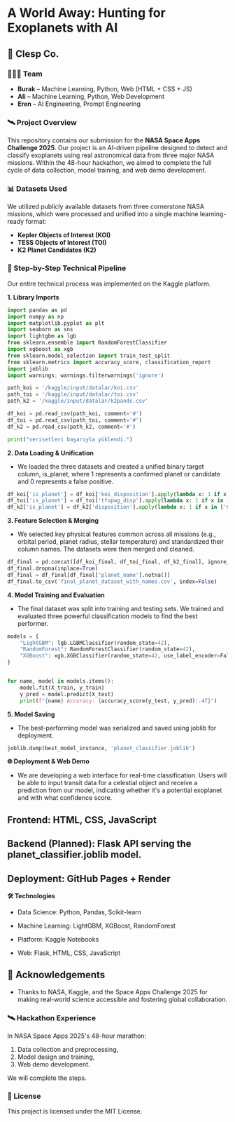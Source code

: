 # A World Away: Hunting for Exoplanets with AI

## 🚀 Clesp Co.

### 🧑‍🤝‍🧑 Team

-   **Burak** – Machine Learning, Python, Web (HTML + CSS + JS)
-   **Ali** – Machine Learning, Python, Web Development
-   **Eren** – AI Engineering, Prompt Engineering

### 🛰️ Project Overview

This repository contains our submission for the **NASA Space Apps Challenge 2025**. Our project is an AI-driven pipeline designed to detect and classify exoplanets using real astronomical data from three major NASA missions. Within the 48-hour hackathon, we aimed to complete the full cycle of data collection, model training, and web demo development.

### 📊 Datasets Used

We utilized publicly available datasets from three cornerstone NASA missions, which were processed and unified into a single machine learning-ready format:

-   **Kepler Objects of Interest (KOI)**
-   **TESS Objects of Interest (TOI)**
-   **K2 Planet Candidates (K2)**

### 🧪 Step-by-Step Technical Pipeline

Our entire technical process was implemented on the Kaggle platform.

**1. Library Imports**
```python
import pandas as pd
import numpy as np
import matplotlib.pyplot as plt
import seaborn as sns
import lightgbm as lgb
from sklearn.ensemble import RandomForestClassifier
import xgboost as xgb
from sklearn.model_selection import train_test_split
from sklearn.metrics import accuracy_score, classification_report
import joblib
import warnings; warnings.filterwarnings('ignore')

path_koi = '/kaggle/input/datalar/koi.csv'
path_toi = '/kaggle/input/datalar/toi.csv'
path_k2 = '/kaggle/input/datalar/k2pandc.csv'

df_koi = pd.read_csv(path_koi, comment='#')
df_toi = pd.read_csv(path_toi, comment='#')
df_k2 = pd.read_csv(path_k2, comment='#')

print("verisetleri başarıyla yüklendi.")
```

**2. Data Loading & Unification**
- We loaded the three datasets and created a unified binary target column, is_planet, where 1 represents a confirmed planet or candidate and 0 represents a false positive.
```python
df_koi['is_planet'] = df_koi['koi_disposition'].apply(lambda x: 1 if x in ['CONFIRMED', 'CANDIDATE'] else 0)
df_toi['is_planet'] = df_toi['tfopwg_disp'].apply(lambda x: 1 if x in ['PC', 'KP'] else 0)
df_k2['is_planet'] = df_k2['disposition'].apply(lambda x: 1 if x in ['CONFIRMED', 'CANDIDATE'] else 0)
```

**3. Feature Selection & Merging**
- We selected key physical features common across all missions (e.g., orbital period, planet radius, stellar temperature) and standardized their column names. The datasets were then merged and cleaned.
```python
df_final = pd.concat([df_koi_final, df_toi_final, df_k2_final], ignore_index=True)
df_final.dropna(inplace=True)
df_final = df_final[df_final['planet_name'].notna()]
df_final.to_csv('final_planet_dataset_with_names.csv', index=False)
```

**4. Model Training and Evaluation**
- The final dataset was split into training and testing sets. We trained and evaluated three powerful classification models to find the best performer.
```python
models = {
    "LightGBM": lgb.LGBMClassifier(random_state=42),
    "RandomForest": RandomForestClassifier(random_state=42),
    "XGBoost": xgb.XGBClassifier(random_state=42, use_label_encoder=False, eval_metric='logloss')
}


for name, model in models.items():
    model.fit(X_train, y_train)
    y_pred = model.predict(X_test)
    print(f"{name} Accuracy: {accuracy_score(y_test, y_pred):.4f}")
```

**5. Model Saving**
- The best-performing model was serialized and saved using joblib for deployment.
```python
joblib.dump(best_model_instance, 'planet_classifier.joblib')
```

**🌐 Deployment & Web Demo**
- We are developing a web interface for real-time classification. Users will be able to input transit data for a celestial object and receive a prediction from our model, indicating whether it's a potential exoplanet and with what confidence score.

## Frontend: HTML, CSS, JavaScript

## Backend (Planned): Flask API serving the planet_classifier.joblib model.

## Deployment: GitHub Pages + Render

**🛠️ Technologies**
- Data Science: Python, Pandas, Scikit-learn

- Machine Learning: LightGBM, XGBoost, RandomForest

- Platform: Kaggle Notebooks

- Web: Flask, HTML, CSS, JavaScript

## 🚀 Acknowledgements
- Thanks to NASA, Kaggle, and the Space Apps Challenge 2025 for making real-world science accessible and fostering global collaboration.

### 🛰️ Hackathon Experience

In NASA Space Apps 2025's 48-hour marathon:

1.  Data collection and preprocessing,
2.  Model design and training,
3.  Web demo development.

We will complete the steps.

### 📜 License

This project is licensed under the MIT License.
